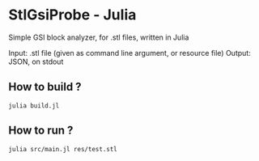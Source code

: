 StlGsiProbe - Julia
===================

Simple GSI block analyzer, for .stl files, written in Julia

Input: .stl file (given as command line argument, or resource file)
Output: JSON, on stdout

How to build ?
-
```
julia build.jl
```

How to run ?
-
```
julia src/main.jl res/test.stl
```
